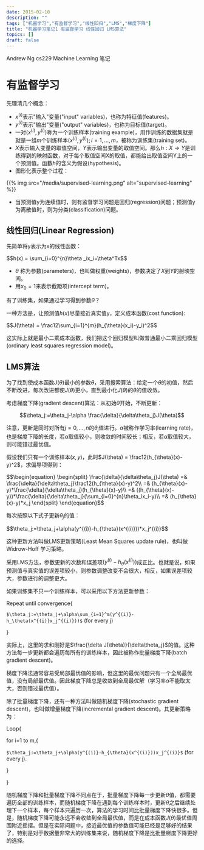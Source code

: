 ```yaml
---
date: 2015-02-10
description: ""
tags: ["机器学习","有监督学习","线性回归","LMS","梯度下降"]
title: "机器学习笔记1 有监督学习 线性回归 LMS算法"
topics: []
draft: false
---
```

Andrew Ng cs229 Machine Learning 笔记

# 有监督学习

先理清几个概念：

* $x^{(i)}$表示"输入"变量("input" variables)，也称为特征值(features)。
* $y^{(i)}$表示"输出"变量("output" variables)，也称为目标值(target)。
* 一对$(x^{(i)},y^{(i)})$称为一个训练样本(training example)，用作训练的数据集就是就是一组$m$个训练样本${(x^{(i)},y^{(i)});i=1,...,m}$，被称为训练集(training set)。
* $X$表示输入变量的取值空间，$Y$表示输出变量的取值空间。那么$h:X \rightarrow Y$是训练得到的映射函数，对于每个取值空间X的取值，都能给出取值空间Y上的一个预测值。函数$h$的含义为假设(hypothesis)。
* 图形化表示整个过程：

<!--more-->
{{% img src="/media/supervised-learning.png" alt="supervised-learning" %}}


* 当预测值y为连续值时，则有监督学习问题是回归(regression)问题；预测值y为离散值时，则为分类(classification)问题。

## 线性回归(Linear Regression)

先简单将y表示为x的线性函数：

<div>
$$h(x) = \sum_{i=0}^{n}\theta _ix_i=\theta^Tx$$
</div>

* $\theta$ 称为参数(parameters)，也叫做权重(weights)，参数决定了$X$到$Y$的射映空间。
* 用$x_0=1$来表示截距项(intercept term)。

有了训练集，如果通过学习得到参数$\theta$？

一种方法是，让预测值$h(x)$尽量接近真实值y，定义成本函数(cost function):

<div>
$$J(\theta) = \frac12\sum_{i=1}^{m}(h_{\theta}(x_i)-y_i)^2$$
</div>

这实际上就是最小二乘成本函数，我们把这个回归模型叫做普通最小二乘回归模型(ordinary least squares regression model)。

## LMS算法

为了找到使成本函数$J(\theta)$最小的参数$\theta$，采用搜索算法：给定一个$\theta$的初值，然后不断改进，每次改进都使$J(\theta)$更小，直到最小化$J(\theta)$的$\theta$的值收敛。

考虑梯度下降(gradient descent)算法：从初始$\theta$开始，不断更新：

$$\theta_j:=\theta_j-\alpha \frac{\delta}{\delta\theta_j}J(\theta)$$

注意，更新是同时对所有$j=0,...,n$的$\theta_j$值进行。$\alpha$被称作学习率(learning rate)，也是梯度下降的长度，若$\alpha$取值较小，则收敛的时间较长；相反，若$\alpha$取值较大，则可能错过最优值。

假设我们只有一个训练样本$(x,y)$，此时$J(\theta) = \frac12(h_{\theta}(x)-y)^2$，求偏导项得到：

<div>
$$\begin{equation}
\begin{split}
\frac{\delta}{\delta\theta_j}J(\theta) =& \frac{\delta}{\delta\theta_j}\frac12(h_{\theta}(x)-y)^2\\
=& (h_{\theta}(x)-y)*\frac{\delta}{\delta\theta_j}(h_{\theta}(x)-y)\\
=& ((h_{\theta}(x)-y))*\frac{\delta}{\delta\theta_j}(\sum_{i=0}^{n}\theta_ix_i-y)\\
=& (h_{\theta}(x)-y)*x_j
\end{split}
\end{equation}$$
</div>

每次按照以下式子更新$\theta_j$的值：

<div>
$$\theta_j:=\theta_j+\alpha(y^{(i)}-h_{\theta}(x^{(i)}))*x_j^{(i)}$$
</div>

这种更新方法叫做LMS更新策略(Least Mean Squares update rule)，也叫做Widrow-Hoff 学习策略。

采用LMS方法，参数更新的次数和误差项$(y^{(i)}-h_{\theta}(x^{(i)}))$成正比。也就是说，如果预测值与真实值的误差项较小，则参数调整改变不会很大，相反，如果误差项较大，参数进行的调整更大。

如果训练集不只一个训练样本，可以采用以下方法更新参数：


Repeat until convergence{

`$\theta_j:=\theta_j+\alpha\sum_{i=1}^m(y^{(i)}-h_\theta(x^{(i)}x_j^{(i)}))$` (for every j)

}


实际上，这里的求和刚好是$\frac{\delta J(\theta)}{\delta\theta_j}$的值。这种方法每一步更新都会遍历每所有的训练样本，因此被称作批量梯度下降(batch gradient descent)。

梯度下降法通常容易受局部最优值的影响，但这里的最优问题只有一个全局最优值，没有局部最优值。因此梯度下降总是收敛到全局最优解（学习率$\alpha$不能取太大，否则错过最优值）。

除了批量梯度下降，还有一种方法叫做随机梯度下降(stochastic gradient descent)，也叫做增量梯度下降(incremental gradient descent)。其更新策略为：


Loop{

for i=1 to m,{

`$\theta_j:=\theta_j+\alpha(y^{(i)}-h_{\theta}(x^{(i)}))x_j^{(i)}$` (for every j).

}

}

        
随机梯度下降和批量梯度下降不同点在于，批量梯度下降每一步更新$\theta$值，都需要遍历全部的训练样本，而随机梯度下降在遇到每个训练样本时，更新$\theta$之后继续处理下一个样本，每个样本只遍历一次，算法的学习时间比批量梯度下降快很多。但是，随机梯度下降可能永远不会收敛到全局最优值，而是在成本函数$J(\theta)$最优值周围附近摇摆。但是在实际问题中，接近最优值的参数值可能已经是足够好的结果了，特别是对于数据量非常大的训练集来说，随机梯度下降是比批量梯度下降更好的选择。




